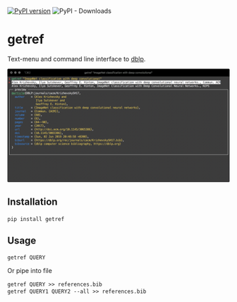 [![PyPI version](https://badge.fury.io/py/getref.svg)](https://badge.fury.io/py/getref) ![PyPI - Downloads](https://img.shields.io/pypi/dw/getref)

# getref

Text-menu and command line interface to [dblp](dblp.org).

![Screenshot](screenshot.png)

## Installation

```
pip install getref
```

## Usage

```
getref QUERY
```

Or pipe into file

```
getref QUERY >> references.bib
getref QUERY1 QUERY2 --all >> references.bib
```


